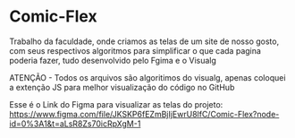 # Comic-Flex
Trabalho da faculdade, onde criamos as telas de um site de nosso gosto, com seus respectivos algoritmos para simplificar o que cada pagina poderia fazer, tudo desenvolvido pelo Fgima e o Visualg


ATENÇÃO - Todos os arquivos são algoritimos do visualg, apenas coloquei a extenção JS para melhor visualização do código no GitHub

Esse é o Link do Figma para visualizar as telas do projeto: https://www.figma.com/file/JKSKP6fEZmBjIjEwrU8lfC/Comic-Flex?node-id=0%3A1&t=aLsR8Zs70icRpXgM-1
